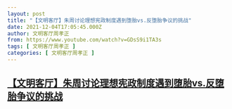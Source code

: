 ```yaml
---
layout: post
title: "【文明客厅】朱周讨论理想宪政制度遇到堕胎vs.反堕胎争议的挑战"
date: 2021-12-04T17:05:45.000Z
author: 文明客厅周孝正
from: https://www.youtube.com/watch?v=GDsS9i1TA3s
tags: [ 文明客厅周孝正 ]
categories: [ 文明客厅周孝正 ]
---
```

<!--1638637545000-->
[【文明客厅】朱周讨论理想宪政制度遇到堕胎vs.反堕胎争议的挑战](https://www.youtube.com/watch?v=GDsS9i1TA3s)
------

<div>

</div>
